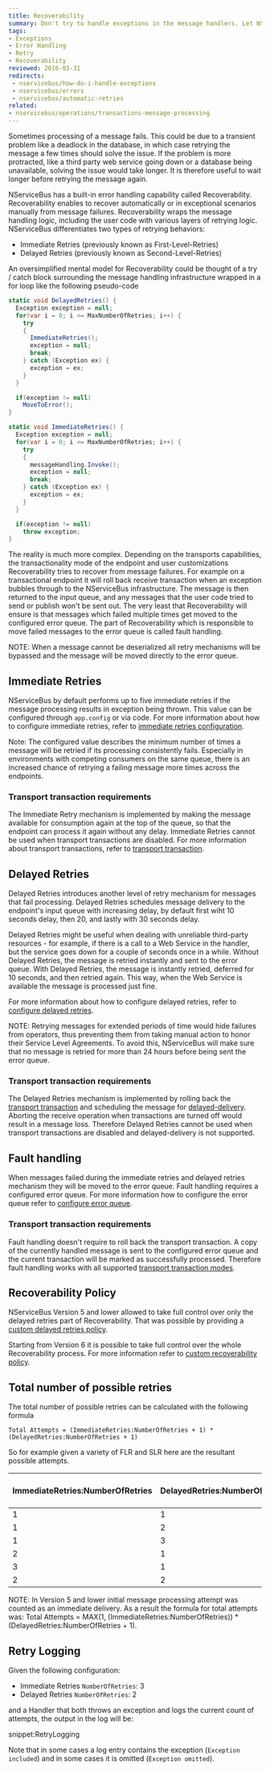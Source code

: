 ```yaml
---
title: Recoverability
summary: Don't try to handle exceptions in the message handlers. Let NServiceBus do it for you.
tags:
- Exceptions
- Error Handling
- Retry
- Recoverability
reviewed: 2016-03-31
redirects:
 - nservicebus/how-do-i-handle-exceptions
 - nservicebus/errors
 - nservicebus/automatic-retries
related:
- nservicebus/operations/transactions-message-processing
---
```

Sometimes processing of a message fails. This could be due to a transient problem like a deadlock in the database, in which case retrying the message a few times should solve the issue. If the problem is more protracted, like a third party web service going down or a database being unavailable, solving the issue would take longer. It is therefore useful to wait longer before retrying the message again.

NServiceBus has a built-in error handling capability called Recoverability. Recoverability enables to recover automatically or in exceptional scenarios manually from message failures. Recoverability wraps the message handling logic, including the user code with various layers of retrying logic. NServiceBus differentiates two types of retrying behaviors:

* Immediate Retries (previously known as First-Level-Retries)
* Delayed Retries (previously known as Second-Level-Retries)

An oversimplified mental model for Recoverability could be thought of a try / catch block surrounding the message handling infrastructure wrapped in a for loop like the following pseudo-code

```cs
static void DelayedRetries() {
  Exception exception = null;
  for(var i = 0; i <= MaxNumberOfRetries; i++) {
    try
    {
      ImmediateRetries();
      exception = null;
      break;
    } catch (Exception ex) {
      exception = ex;
    }
  }

  if(exception != null)
    MoveToError();
}

static void ImmediateRetries() {
  Exception exception = null;
  for(var i = 0; i <= MaxNumberOfRetries; i++) {
    try
    {
      messageHandling.Invoke();
      exception = null;
      break;
    } catch (Exception ex) {
      exception = ex;
    }
  }

  if(exception != null)
    throw exception;
}
```

The reality is much more complex. Depending on the transports capabilities, the transactionality mode of the endpoint and user customizations Recoverability tries to recover from message failures. For example on a transactional endpoint it will roll back receive transaction when an exception bubbles through to the NServiceBus infrastructure. The message is then returned to the input queue, and any messages that the user code tried to send or publish won't be sent out. The very least that Recoverability will ensure is that messages which failed multiple times get moved to the configured error queue. The part of Recoverability which is responsible to move failed messages to the error queue is called fault handling.

NOTE: When a message cannot be deserialized all retry mechanisms will be bypassed and the message will be moved directly to the error queue.

## Immediate Retries

NServiceBus by default performs up to five immediate retries if the message processing results in exception being thrown. This value can be configured through `app.config` or via code. For more information about how to configure immediate retries, refer to [immediate retries configuration](/nservicebus/recoverability/configure-immediate-retries.md).

Note: The configured value describes the minimum number of times a message will be retried if its processing consistently fails. Especially in environments with competing consumers on the same queue, there is an increased chance of retrying a failing message more times across the endpoints.

### Transport transaction requirements

The Immediate Retry mechanism is implemented by making the message available for consumption again at the top of the queue, so that the endpoint can process it again without any delay. Immediate Retries cannot be used when transport transactions are disabled. For more information about transport transactions, refer to [transport transaction](/nservicebus/transports/transactions.md).

## Delayed Retries

Delayed Retries introduces another level of retry mechanism for messages that fail processing. Delayed Retries schedules message delivery to the endpoint's input queue with increasing delay, by default first wiht 10 seconds delay, then 20, and lastly with 30 seconds delay.

Delayed Retries might be useful when dealing with unreliable third-party resources - for example, if there is a call to a Web Service in the handler, but the service goes down for a couple of seconds once in a while. Without Delayed Retries, the message is retried instantly and sent to the error queue. With Delayed Retries, the message is instantly retried, deferred for 10 seconds, and then retried again. This way, when the Web Service is available the message is processed just fine.

For more information about how to configure delayed retries, refer to [configure delayed retries](/nservicebus/recoverability/configure-delayed-retries.md).

NOTE: Retrying messages for extended periods of time would hide failures from operators, thus preventing them from taking manual action to honor their Service Level Agreements. To avoid this, NServiceBus will make sure that no message is retried for more than 24 hours before being sent the error queue.

### Transport transaction requirements

The Delayed Retries mechanism is implemented by rolling back the [transport transaction](/nservicebus/transports/transactions.md) and scheduling the message for [delayed-delivery](/nservicebus/messaging/delayed-delivery.md). Aborting the receive operation when transactions are turned off would result in a message loss. Therefore Delayed Retries cannot be used when transport transactions are disabled and delayed-delivery is not supported.

## Fault handling

When messages failed during the immediate retries and delayed retries mechanism they will be moved to the error queue. Fault handling requires a configured error queue. For more information how to configure the error queue refer to [configure error queue](/nservicebus/recoverability/configure-error-queue.md).

### Transport transaction requirements

Fault handling doesn't require to roll back the transport transaction. A copy of the currently handled message is sent to the configured error queue and the current transaction will be marked as successfully processed. Therefore fault handling works with all supported [transport transaction modes](/nservicebus/transports/transactions.md).

## Recoverability Policy

NServiceBus Version 5 and lower allowed to take full control over only the delayed retries part of Recoverability. That was possible by providing a [custom delayed retries policy](/nservicebus/recoverability/configure-delayed-retries.md).

Starting from Version 6 it is possible to take full control over the whole Recoverability process. For more information refer to [custom recoverability policy](/nservicebus/recoverability/custom-recoverability-policy.md).

## Total number of possible retries

The total number of possible retries can be calculated with the following formula

    Total Attempts = (ImmediateRetries:NumberOfRetries + 1) * (DelayedRetries:NumberOfRetries + 1)

So for example given a variety of FLR and SLR here are the resultant possible attempts.

| ImmediateRetries:NumberOfRetries | DelayedRetries:NumberOfRetries | Total possible attempts |
|-----------------------------|--------------------------------|-------------------------|
| 1                           | 1                              | 4                       |
| 1                           | 2                              | 6                       |
| 1                           | 3                              | 8                       |
| 2                           | 1                              | 6                       |
| 3                           | 1                              | 8                       |
| 2                           | 2                              | 9                       |

NOTE: In Version 5 and lower initial message processing attempt was counted as an immediate delivery. As a result the formula for total attempts was: Total Attempts = MAX(1, (ImmediateRetries:NumberOfRetries)) * (DelayedRetries:NumberOfRetries + 1). 

## Retry Logging

Given the following configuration:

 * Immediate Retries `NumberOfRetries`: 3
 * Delayed Retries `NumberOfRetries`: 2

and a Handler that both throws an exception and logs the current count of attempts, the output in the log will be:

snippet:RetryLogging

Note that in some cases a log entry contains the exception (`Exception included`) and in some cases it is omitted (`Exception omitted`).
